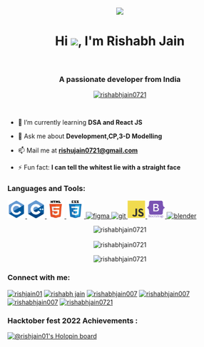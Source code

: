 <br>
<p align="center"><img src="https://media.tenor.com/GfSX-u7VGM4AAAAC/coding.gif" width="300"></p>
<h1 align="center">Hi <img src="https://user-images.githubusercontent.com/107767172/196756982-f3bcd4cc-7c85-42c1-ab8d-5a8d64825fdd.gif" width="100">, I'm Rishabh Jain</h1>
<br>
<h3 align="center">A passionate developer from India</h3>

<p align="center"> <a href="https://github.com/ryo-ma/github-profile-trophy"><img src="https://github-profile-trophy.vercel.app/?username=rishabhjain0721" alt="rishabhjain0721" /></a> </p>

<p align="left"> <a href="https://twitter.com/" target="blank"><img src="https://img.shields.io/twitter/follow/?logo=twitter&style=for-the-badge" alt="" /></a> </p>

- 🌱 I’m currently learning **DSA and React JS**

- 💬 Ask me about **Development,CP,3-D Modelling**

- 📫 Mail me at **rishujain0721@gmail.com**

- ⚡ Fun fact: **I can tell the whitest lie with a straight face**

<h3 align="left">Languages and Tools:</h3>
<p align="left"> 
  <a href="https://www.cprogramming.com/" target="_blank" rel="noreferrer"> <img src="https://raw.githubusercontent.com/devicons/devicon/master/icons/c/c-original.svg" alt="c" width="40" height="40"/> </a> 
  <a href="https://www.w3schools.com/cpp/" target="_blank" rel="noreferrer"> <img src="https://raw.githubusercontent.com/devicons/devicon/master/icons/cplusplus/cplusplus-original.svg" alt="cplusplus" width="40" height="40"/> </a> 
  <a href="https://www.w3.org/html/" target="_blank" rel="noreferrer"> <img src="https://raw.githubusercontent.com/devicons/devicon/master/icons/html5/html5-original-wordmark.svg" alt="html5" width="40" height="40"/> </a>
  <a href="https://www.w3schools.com/css/" target="_blank" rel="noreferrer"> <img src="https://raw.githubusercontent.com/devicons/devicon/master/icons/css3/css3-original-wordmark.svg" alt="css3" width="40" height="40"/> </a> 
  <a href="https://www.figma.com/" target="_blank" rel="noreferrer"> <img src="https://www.vectorlogo.zone/logos/figma/figma-icon.svg" alt="figma" width="40" height="40"/> </a> <a href="https://git-scm.com/" target="_blank" rel="noreferrer"> <img src="https://www.vectorlogo.zone/logos/git-scm/git-scm-icon.svg" alt="git" width="40" height="40"/> </a> 
  <a href="https://developer.mozilla.org/en-US/docs/Web/JavaScript" target="_blank" rel="noreferrer"> <img src="https://raw.githubusercontent.com/devicons/devicon/master/icons/javascript/javascript-original.svg" alt="javascript" width="40" height="40"/> </a>
  <a href="https://getbootstrap.com" target="_blank" rel="noreferrer"> <img src="https://raw.githubusercontent.com/devicons/devicon/master/icons/bootstrap/bootstrap-plain-wordmark.svg" alt="bootstrap" width="40" height="40"/> </a>
  <a href="https://www.blender.org/" target="_blank" rel="noreferrer"> <img src="https://download.blender.org/branding/community/blender_community_badge_white.svg" alt="blender" width="40" height="40"/> </a></p>

<p align="center">
  <img src="https://github-readme-stats.vercel.app/api/top-langs?username=rishabhjain0721&show_icons=true&locale=en&layout=compact" alt="rishabhjain0721" />
  <br><br>
  <img src="https://github-readme-stats.vercel.app/api?username=rishabhjain0721&show_icons=true&locale=en" alt="rishabhjain0721" />
</p>

<p align="center"><img align="center" src="https://github-readme-streak-stats.herokuapp.com/?user=rishabhjain0721&" alt="rishabhjain0721" /></p>
<h3 align="left">Connect with me:</h3>
<p align="left">

<a href="https://instagram.com/rishjain01" target="blank"><img align="center" src="https://raw.githubusercontent.com/rahuldkjain/github-profile-readme-generator/master/src/images/icons/Social/instagram.svg" alt="rishjain01" height="30" width="40" /></a>
<a href="https://linkedin.com/in/rishabh jain" target="blank"><img align="center" src="https://raw.githubusercontent.com/rahuldkjain/github-profile-readme-generator/master/src/images/icons/Social/linked-in-alt.svg" alt="rishabh jain" height="30" width="40" /></a>
<a href="https://www.codechef.com/users/rishabhjain007" target="blank"><img align="center" src="https://cdn.jsdelivr.net/npm/simple-icons@3.1.0/icons/codechef.svg" alt="rishabhjain007" height="30" width="40" /></a>
<a href="https://codeforces.com/profile/rishabhjain007" target="blank"><img align="center" src="https://raw.githubusercontent.com/rahuldkjain/github-profile-readme-generator/master/src/images/icons/Social/codeforces.svg" alt="rishabhjain007" height="30" width="40" /></a>
<a href="https://www.leetcode.com/rishabhjain007" target="blank"><img align="center" src="https://raw.githubusercontent.com/rahuldkjain/github-profile-readme-generator/master/src/images/icons/Social/leet-code.svg" alt="rishabhjain007" height="30" width="40" /></a>
<a href="https://dev.to/rishabhjain0721" target="blank"><img align="center" src="https://raw.githubusercontent.com/rahuldkjain/github-profile-readme-generator/master/src/images/icons/Social/devto.svg" alt="rishabhjain0721" height="30" width="40" /></a>
</p>

<h3>Hacktober fest 2022 Achievements :</h3>

[![@rishjain01's Holopin board](https://holopin.me/rishjain01)](https://holopin.io/@rishjain01)
